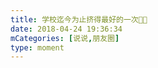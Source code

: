 ```yaml
---
title: 学校迄今为止挤得最好的一次👏👏
date: 2018-04-24 19:36:34
mCategories: [说说,朋友圈]
type: moment
---
```


<div id="pics-20180424193634"></div>

<script>
var data = [
    {"link": "2018-04-24_000000.jpeg", "type": "shuoshuo"}
];
picsRender(data, "pics-20180424193634");
</script>
